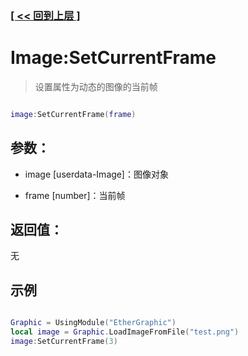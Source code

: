 ### [[ << 回到上层 ]](README.md)

# Image:SetCurrentFrame

> 设置属性为动态的图像的当前帧

```lua

image:SetCurrentFrame(frame)

```

## 参数：

+ image [userdata-Image]：图像对象

+ frame [number]：当前帧

## 返回值：

无

## 示例

```lua

Graphic = UsingModule("EtherGraphic")
local image = Graphic.LoadImageFromFile("test.png")
image:SetCurrentFrame(3)

```
